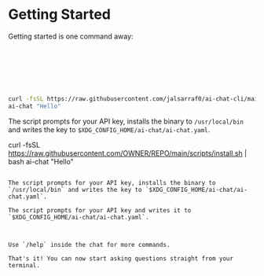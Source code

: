 # Getting Started

Getting started is one command away:

```bash







curl -fsSL https://raw.githubusercontent.com/jalsarraf0/ai-chat-cli/main/scripts/install.sh | bash
ai-chat "Hello"
```
The script prompts for your API key, installs the binary to `/usr/local/bin` and writes the key to `$XDG_CONFIG_HOME/ai-chat/ai-chat.yaml`.





curl -fsSL https://raw.githubusercontent.com/OWNER/REPO/main/scripts/install.sh | bash
ai-chat "Hello"
```

The script prompts for your API key, installs the binary to `/usr/local/bin` and writes the key to `$XDG_CONFIG_HOME/ai-chat/ai-chat.yaml`.

The script prompts for your API key and writes it to `$XDG_CONFIG_HOME/ai-chat/ai-chat.yaml`.



Use `/help` inside the chat for more commands.

That's it! You can now start asking questions straight from your terminal.
